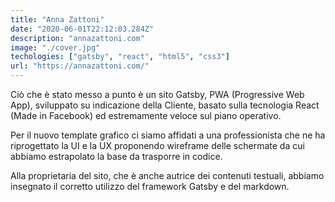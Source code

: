 ```yaml
---
title: "Anna Zattoni"
date: "2020-06-01T22:12:03.284Z"
description: "annazattoni.com"
image: "./cover.jpg"
techologies: ["gatsby", "react", "html5", "css3"]
url: "https://annazattoni.com/"
---
```

Ciò che è stato messo a punto è un sito Gatsby, PWA (Progressive Web App), sviluppato su indicazione della Cliente, basato sulla tecnologia React (Made in Facebook) ed estremamente veloce sul piano operativo.

Per il nuovo template grafico ci siamo affidati a una professionista che ne ha riprogettato la UI e la UX proponendo wireframe delle schermate da cui abbiamo estrapolato la base da trasporre in codice.

Alla proprietaria del sito, che è anche autrice dei contenuti testuali, abbiamo insegnato il corretto utilizzo del framework Gatsby e del markdown.
